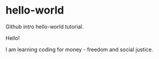 # hello-world
Github intro hello-world tutorial.

Hello!

I am learning coding for money - freedom and social justice.
